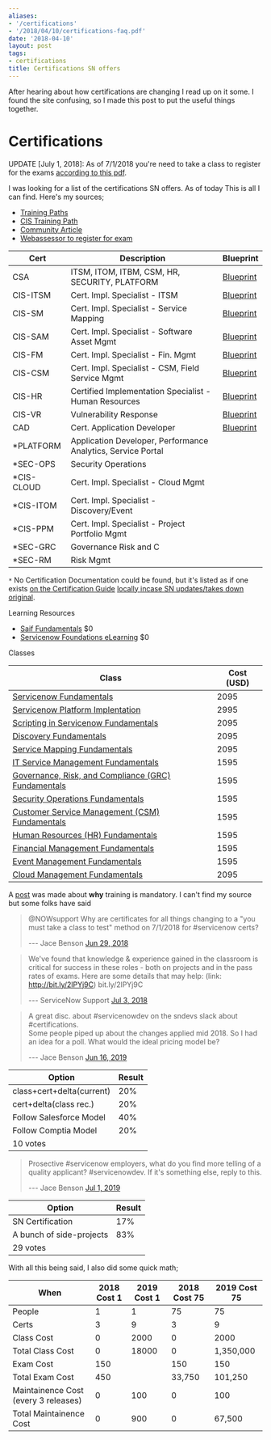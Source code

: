 ```yaml
---
aliases:
- '/certifications'
- '/2018/04/10/certifications-faq.pdf'
date: '2018-04-10'
layout: post
tags:
- certifications
title: Certifications SN offers
---
```


After hearing about how certifications are changing I read up on it
some. I found the site confusing, so I made this post to put the useful
things together.

# Certifications

UPDATE \[July 1, 2018\]: As of 7/1/2018 you're need to take a class to
register for the exams [according to this
pdf](/uploads/certifications-faq.pdf).

I was looking for a list of the certifications SN offers. As of today
This is all I can find. Here's my sources;

-   [Training
    Paths](https://www.servicenow.com/services/training-and-certification/training-paths.html)
-   [CIS Training
    Path](https://www.servicenow.com/services/training-and-certification/training-paths/certified-implementation-specialist.html)
-   [Community
    Article](https://community.servicenow.com/community?id=community_article&sys_id=a2dc2a65dbd0dbc01dcaf3231f96197e)
-   [Webassessor to register for
    exam](https://www.webassessor.com/wa.do?page=enterCatalog&branding=SERVICE_NOW)

| Cert        | Description                                                  | Blueprint                                                                                                                   |
|-------------|--------------------------------------------------------------|-----------------------------------------------------------------------------------------------------------------------------|
| CSA         | ITSM, ITOM, ITBM, CSM, HR, SECURITY, PLATFORM                | [Blueprint](https://www.servicenow.com/content/dam/servicenow/other-documents/training/ServiceNow-Sys-Admin-Exam-Specs.pdf) |
| CIS-ITSM    | Cert. Impl. Specialist - ITSM                                | [Blueprint](https://www.servicenow.com/content/dam/servicenow/other-documents/training/cis-itsm-blueprint.pdf)              |
| CIS-SM      | Cert. Impl. Specialist - Service Mapping                     | [Blueprint](https://www.servicenow.com/content/dam/servicenow/other-documents/training/cis-sm-blueprint.pdf)                |
| CIS-SAM     | Cert. Impl. Specialist - Software Asset Mgmt                 | [Blueprint](https://www.servicenow.com/content/dam/servicenow/other-documents/training/cis-sam-blueprint.pdf)               |
| CIS-FM      | Cert. Impl. Specialist - Fin. Mgmt                           | [Blueprint](https://www.servicenow.com/content/dam/servicenow/other-documents/training/cis-fm-blueprint.pdf)                |
| CIS-CSM     | Cert. Impl. Specialist - CSM, Field Service Mgmt             | [Blueprint](https://www.servicenow.com/content/dam/servicenow/other-documents/training/cis-csm-blueprint.pdf)               |
| CIS-HR      | Certified Implementation Specialist - Human Resources        | [Blueprint](https://www.servicenow.com/content/dam/servicenow/other-documents/training/cis-hr-blueprint.pdf)                |
| CIS-VR      | Vulnerability Response                                       | [Blueprint](https://www.servicenow.com/content/dam/servicenow/other-documents/training/cis-vr-blueprint.pdf)                |
| CAD         | Cert. Application Developer                                  | [Blueprint](https://www.servicenow.com/content/dam/servicenow/other-documents/training/exam-blueprint.pdf)                  |
| \*PLATFORM  | Application Developer, Performance Analytics, Service Portal |                                                                                                                             |
| \*SEC-OPS   | Security Operations                                          |                                                                                                                             |
| \*CIS-CLOUD | Cert. Impl. Specialist - Cloud Mgmt                          |                                                                                                                             |
| \*CIS-ITOM  | Cert. Impl. Specialist - Discovery/Event                     |                                                                                                                             |
| \*CIS-PPM   | Cert. Impl. Specialist - Project Portfolio Mgmt              |                                                                                                                             |
| \*SEC-GRC   | Governance Risk and C                                        |                                                                                                                             |
| \*SEC-RM    | Risk Mgmt                                                    |                                                                                                                             |

`*` No Certification Documentation could be found, but it's listed as if
one exists [on the Certification
Guide](https://www.servicenow.com/content/dam/servicenow/other-documents/training/tp-certification-guide.pdf)
[locally incase SN updates/takes down
original](/uploads/certifications-guide.pdf).

Learning Resources

-   [Saif
    Fundamentals](https://www.servicenow.com/services/training-and-certification/training-paths/saif.html)
    \$0
-   [Servicenow Foundations
    eLearning](https://www.servicenow.com/services/training-and-certification/foundations-elearning.html)
    \$0

Classes

| Class                                                                                                                                                                  | Cost (USD) |
|------------------------------------------------------------------------------------------------------------------------------------------------------------------------|------------|
| [Servicenow Fundamentals](https://www.servicenow.com/services/training-and-certification/training-paths/system-administration.html)                                    | 2095       |
| [Servicenow Platform Implentation](https://www.servicenow.com/services/training-and-certification/training-paths/implementation-bootcamp.html)                         | 2995       |
| [Scripting in Servicenow Fundamentals](https://www.servicenow.com/services/training-and-certification/training-paths/scripting-in-servicenow-training-1.html)          | 2095       |
| [Discovery Fundamentals](https://www.servicenow.com/services/training-and-certification/training-paths/discovery-1.html)                                               | 2095       |
| [Service Mapping Fundamentals](https://www.servicenow.com/services/training-and-certification/training-paths/service-mapping-fundamentals-1.html)                      | 2095       |
| [IT Service Management Fundamentals](https://www.servicenow.com/services/training-and-certification/training-paths/itsm-fundamentals-1.html)                           | 1595       |
| [Governance, Risk, and Compliance (GRC) Fundamentals](https://www.servicenow.com/services/training-and-certification/training-paths/governance-risk-compliance-1.html) | 1595       |
| [Security Operations Fundamentals](https://www.servicenow.com/services/training-and-certification/training-paths/security-operations.html)                             | 1595       |
| [Customer Service Management (CSM) Fundamentals](https://www.servicenow.com/services/training-and-certification/training-paths/csm-fundamentals-1.html)                | 1595       |
| [Human Resources (HR) Fundamentals](https://www.servicenow.com/services/training-and-certification/training-paths/hr-administration-1.html)                            | 1595       |
| [Financial Management Fundamentals](https://www.servicenow.com/services/training-and-certification/training-paths/financial-management-fundamentals-1.html)            | 1595       |
| [Event Management Fundamentals](https://www.servicenow.com/services/training-and-certification/training-paths/event-management-fundamentals-1.html)                    | 1595       |
| [Cloud Management Fundamentals](https://www.servicenow.com/services/training-and-certification/training-paths/cloud-management-1.html)                                 | 2095       |

A
[post](https://community.servicenow.com/community?id=community_question&sys_id=9a376af4db017f4014d6fb2439961901&anchor=answer_48f25e0ddbc57780e0e80b55ca96197c)
was made about **why** training is mandatory. I can't find my source but
some folks have said

> @NOWsupport Why are certificates for all things changing to a "you
> must take a class to test" method on 7/1/2018 for \#servicenow certs?
>
> --- Jace Benson [Jun 29,
> 2018](https://twitter.com/Nowsupport/status/1012773334176731141)

> We've found that knowledge & experience gained in the classroom is
> critical for success in these roles - both on projects and in the pass
> rates of exams. Here are some details that may help: (link:
> http://bit.ly/2lPYj9C) bit.ly/2lPYj9C
>
> --- ServiceNow Support [Jul 3,
> 2018](https://twitter.com/Nowsupport/status/1014278703495467008)

> A great disc. about \#servicenowdev on the sndevs slack about
> \#certifications.\
> Some people piped up about the changes applied mid 2018. So I had an
> idea for a poll. What would the ideal pricing model be?
>
> --- Jace Benson [Jun 16,
> 2019](https://twitter.com/jacebenson/status/1140379382248345600)


| Option                    | Result |
|---------------------------|--------|
| class+cert+delta(current) | 20%    |
| cert+delta(class rec.)    | 20%    |
| Follow Salesforce Model   | 40%    |
| Follow Comptia Model      | 20%    |
| 10 votes                  |        |

> Prosective \#servicenow employers, what do you find more telling of a
> quality applicant? \#servicenowdev. If it's something else, reply to
> this.
>
> --- Jace Benson [Jul 1,
> 2019](https://twitter.com/jacebenson/status/1145689658791272448)


| Option                   | Result |
|--------------------------|--------|
| SN Certification         | 17%    |
| A bunch of side-projects | 83%    |
| 29 votes                 |        |

With all this being said, I also did some quick math;

| When                                 | 2018 Cost 1 | 2019 Cost 1 | 2018 Cost 75 | 2019 Cost 75 |
|--------------------------------------|-------------|-------------|--------------|--------------|
| People                               |           1 |           1 | 75           | 75           |
| Certs                                |           3 |           9 | 3            | 9            |
| Class Cost                           |           0 |        2000 | 0            | 2000         |
| Total Class Cost                     |           0 |       18000 | 0            | 1,350,000    |
| Exam Cost                            |         150 |             | 150          | 150          |
| Total Exam Cost                      |         450 |             | 33,750       | 101,250      |
| Maintainence Cost (every 3 releases) |           0 |         100 | 0            | 100          |
| Total Maintainence Cost              |           0 |         900 | 0            | 67,500       |
